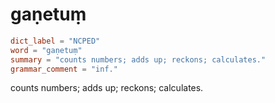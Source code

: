 # gaṇetuṃ

``` toml
dict_label = "NCPED"
word = "gaṇetuṃ"
summary = "counts numbers; adds up; reckons; calculates."
grammar_comment = "inf."
```

counts numbers; adds up; reckons; calculates.

